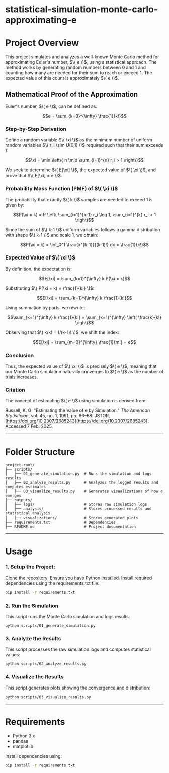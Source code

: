 # statistical-simulation-monte-carlo-approximating-e

# Project Overview

This project simulates and analyzes a well-known Monte Carlo method for approximating Euler's number, $\( e \)$, using a statistical approach. The method works by generating random numbers between 0 and 1 and counting how many are needed for their sum to reach or exceed 1. The expected value of this count is approximately $\( e \)$.

## Mathematical Proof of the Approximation

Euler's number, $\( e \)$, can be defined as:

$$e = \sum_{k=0}^{\infty} \frac{1}{k!}$$

### Step-by-Step Derivation

Define a random variable $\( \xi \)$ as the minimum number of uniform random variables $\( r_i \sim U(0,1) \)$ required such that their sum exceeds 1:

$$\xi = \min \left\{ n \mid \sum_{i=1}^{n} r_i > 1 \right\}$$

We seek to determine $\( E[\xi] \)$, the expected value of $\( \xi \)$, and prove that $\( E[\xi] = e \)$.

### Probability Mass Function (PMF) of $\( \xi \)$

The probability that exactly $\( k \)$ samples are needed to exceed 1 is given by:

$$P(\xi = k) = P \left( \sum_{i=1}^{k-1} r_i \leq 1, \sum_{i=1}^{k} r_i > 1 \right)$$

Since the sum of $\( k-1 \)$ uniform variables follows a gamma distribution with shape $\( k-1 \)$ and scale 1, we obtain:

$$P(\xi = k) = \int_0^1 \frac{x^{k-1}}{(k-1)!} dx = \frac{1}{k!}$$

### Expected Value of $\( \xi \)$

By definition, the expectation is:

$$E[\xi] = \sum_{k=1}^{\infty} k P(\xi = k)$$

Substituting $\( P(\xi = k) = \frac{1}{k!} \)$:

$$E[\xi] = \sum_{k=1}^{\infty} k \frac{1}{k!}$$

Using summation by parts, we rewrite:

$$\sum_{k=1}^{\infty} k \frac{1}{k!} = \sum_{k=1}^{\infty} \left( \frac{k}{k!} \right)$$

Observing that $\( k/k! = 1/(k-1)! \)$, we shift the index:

$$E[\xi] = \sum_{m=0}^{\infty} \frac{1}{m!} = e$$

### Conclusion

Thus, the expected value of $\( \xi \)$ is precisely $\( e \)$, meaning that our Monte Carlo simulation naturally converges to $\( e \)$ as the number of trials increases.

### Citation

The concept of estimating $\( e \)$ using simulation is derived from:

Russell, K. G. "Estimating the Value of e by Simulation." *The American Statistician*, vol. 45, no. 1, 1991, pp. 66–68. JSTOR, [https://doi.org/10.2307/2685243](https://doi.org/10.2307/2685243). Accessed 7 Feb. 2025.

---

# Folder Structure

```
project-root/
├── scripts/
│   ├── 01_generate_simulation.py  # Runs the simulation and logs results
│   ├── 02_analyze_results.py      # Analyzes the logged results and computes estimates
│   ├── 03_visualize_results.py    # Generates visualizations of how e emerges
├── outputs/
│   ├── logs/                      # Stores raw simulation logs
│   ├── analysis/                  # Stores processed results and statistical analysis
│   ├── visualizations/            # Stores generated plots
├── requirements.txt               # Dependencies
├── README.md                      # Project documentation
```

---

# Usage

### 1. Setup the Project:

Clone the repository.
Ensure you have Python installed.
Install required dependencies using the requirements.txt file:

```sh
pip install -r requirements.txt
```

### 2. Run the Simulation

This script runs the Monte Carlo simulation and logs results:

```sh
python scripts/01_generate_simulation.py
```

### 3. Analyze the Results

This script processes the raw simulation logs and computes statistical values:

```sh
python scripts/02_analyze_results.py
```

### 4. Visualize the Results

This script generates plots showing the convergence and distribution:

```sh
python scripts/03_visualize_results.py
```

---

# Requirements

- Python 3.x
- pandas
- matplotlib

Install dependencies using:

```sh
pip install -r requirements.txt
```
